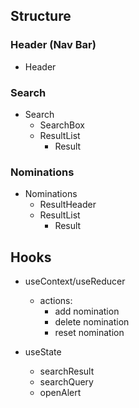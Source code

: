 ## Structure

### Header (Nav Bar)
- Header

### Search
- Search
  - SearchBox
  - ResultList
    - Result

### Nominations
- Nominations
  - ResultHeader
  - ResultList
    - Result

## Hooks
- useContext/useReducer
  - actions: 
    * add nomination
    * delete nomination
    * reset nomination

- useState
  - searchResult
  - searchQuery
  - openAlert
